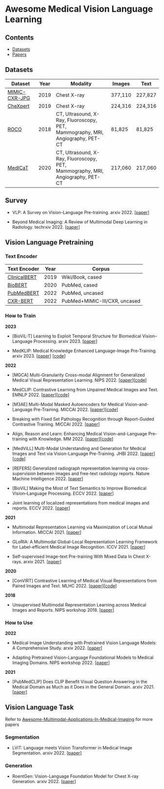 # Awesome Medical Vision Language Learning



## Contents
* [Datasets](#datasets)
* [Papers](#papers)

## Datasets

| Dataset                                                            | Year | Modality | Images |  Text     |
|--------------------------------------------------------------------|------|----------|--------|-----------|
| [MIMIC-CXR-JPG](https://physionet.org/content/mimic-cxr-jpg/2.0.0/)| 2019 | Chest X-ray | 377,110 | 227,827 |
| [CheXpert](https://stanfordmlgroup.github.io/competitions/chexpert)| 2019 | Chest X-ray | 224,316 | 224,316 |
| [ROCO](https://github.com/razorx89/roco-dataset)                   | 2018 | CT, Ultrasound, X-Ray, Fluoroscopy, PET, <br> Mammography, MRI, Angiography, PET-CT | 81,825 | 81,825 |
| [MedICaT](https://github.com/allenai/medicat)                      | 2020 | CT, Ultrasound, X-Ray, Fluoroscopy, PET, <br> Mammography, MRI, Angiography, PET-CT | 217,060 | 217,060 |




## Survey

- VLP: A Survey on Vision-Language Pre-training. arxiv 2022. [[paper](https://arxiv.org/pdf/2202.09061.pdf)]

- Beyond Medical Imaging: A Review of Multimodal Deep Learning in Radiology. techrxiv 2022. [[paper](https://www.researchgate.net/profile/Jan-Egger-2/publication/358581125_Beyond_Medical_Imaging_A_Review_of_Multimodal_Deep_Learning_in_Radiology/links/620a1e5a7b05f82592ea5bda/Beyond-Medical-Imaging-A-Review-of-Multimodal-Deep-Learning-in-Radiology.pdf)]


## Vision Language Pretraining

### Text Encoder

| Text Encoder                                                       | Year |  Corpus                      |
|--------------------------------------------------------------------|------|------------------------------|
| [ClinicalBERT](https://arxiv.org/abs/1904.05342)                   | 2019 | Wiki/Book, cased             |
| [BioBERT](https://github.com/dmis-lab/biobert)                     | 2020 | PubMed, cased                |
| [PubMedBERT](https://dl.acm.org/doi/10.1145/3458754)               | 2022 | PubMed, uncased              |
| [CXR-BERT](https://arxiv.org/abs/2204.09817)                       | 2022 | PubMed+MIMIC-III/CXR, uncased|
 

### How to Train

**2023**

- [BioViL-T] Learning to Exploit Temporal Structure for Biomedical Vision–Language Processing. arxiv 2023. [[paper](https://arxiv.org/pdf/2301.04558.pdf)]

- MedKLIP: Medical Knowledge Enhanced Language-Image Pre-Training. arxiv 2023. [[paper](https://arxiv.org/pdf/2301.02228.pdf)] [[code](https://chaoyi-wu.github.io/MedKLIP/)]

**2022**

- [MGCA] Multi-Granularity Cross-modal Alignment for Generalized Medical Visual Representation Learning. NIPS 2022. [[paper](http://arxiv.org/abs/2210.06044)][[code](https://github.com/fuying-wang/MGCA)]

- MedCLIP: Contrastive Learning from Unpaired Medical Images and Text. EMNLP 2022. [[paper](https://arxiv.org/pdf/2210.10163.pdf)][[code](https://github.com/RyanWangZf/MedCLIP)]
  
- [M3AE] Multi-Modal Masked Autoencoders for Medical Vision-and-Language Pre-Training. MICCAI 2022. [[paper](https://arxiv.org/pdf/2209.07098.pdf)][[code](https://github.com/zhjohnchan/M3AE)]

- Breaking with Fixed Set Pathology Recognition through Report-Guided Contrastive Training. MICCAI 2022. [[paper](https://arxiv.org/pdf/2205.07139.pdf)]

- Align, Reason and Learn: Enhancing Medical Vision-and-Language Pre-training with Knowledge. MM 2022. [[paper](https://arxiv.org/pdf/2209.07118.pdf)][[code](https://github.com/zhjohnchan/ARL)]

- [MedViLL] Multi-Modal Understanding and Generation for Medical Images and Text via Vision-Language Pre-Training. JHBI 2022. [[paper](https://ieeexplore.ieee.org/stamp/stamp.jsp?tp=&arnumber=9894658)][[code](https://github.com/SuperSupermoon/MedViLL)]

- [REFERS] Generalized radiograph representation learning via cross-supervision between images and free-text radiology reports. Nature Machine Intelligence 2022. [[paper](https://arxiv.org/abs/2111.03452)]

- [BioViL] Making the Most of Text Semantics to Improve Biomedical Vision–Language Processing. ECCV 2022. [[paper](https://arxiv.org/pdf/2204.09817.pdf)]

- Joint learning of localized representations from medical images and reports. ECCV 2022. [[paper](https://link.springer.com/chapter/10.1007/978-3-031-19809-0_39)]

**2021**

- Multimodal Representation Learning via Maximization of Local Mutual Information. MICCAI 2021. [[paper](https://link.springer.com/chapter/10.1007/978-3-030-87196-3_26)]

- GLoRIA: A Multimodal Global-Local Representation Learning Framework for Label-efficient Medical Image Recognition. ICCV 2021. [[paper](https://ieeexplore.ieee.org/document/9710099/)]

- Self-supervised Image-text Pre-training With Mixed Data In Chest X-rays. arxiv 2021. [[paper](https://arxiv.org/pdf/2103.16022.pdf)]


**2020**

- [ConVIRT] Contrastive Learning of Medical Visual Representations from Paired Images and Text. MLHC 2022. [[paper](http://arxiv.org/abs/2010.00747)][[code](https://github.com/yuhaozhang/convirt)]


**2018**

- Unsupervised Multimodal Representation Learning across Medical Images and Reports. NIPS workshop 2018. [[paper](https://arxiv.org/pdf/1811.08615.pdf)]


### How to Use

**2022**

- Medical Image Understanding with Pretrained Vision Language Models: A Comprehensive Study. arxiv 2022. [[paper](https://arxiv.org/pdf/2209.15517.pdf)]

- Adapting Pretrained Vision-Language Foundational Models to Medical Imaging Domains. NIPS workshop 2022. [[paper](http://arxiv.org/abs/2210.04133)]

**2021**

- [PubMedCLIP] Does CLIP Benefit Visual Question Answering in the Medical Domain as Much as it Does in the General Domain. arxiv 2021. [[paper](https://arxiv.org/pdf/2112.13906.pdf)]


## Vision Language Task

Refer to [Awesome-Multimodal-Applications-In-Medical-Imaging](https://github.com/Richard88888/awesome-multimodal-in-medical-imaging) for more papers

### Segmentation

- LViT: Language meets Vision Transformer in Medical Image Segmentation. arxiv 2022. [[paper](http://arxiv.org/abs/2206.14718)]


### Generation


- RoentGen: Vision-Language Foundation Model for Chest X-ray Generation. arxiv 2022. [[paper](http://arxiv.org/abs/2211.12737)]

